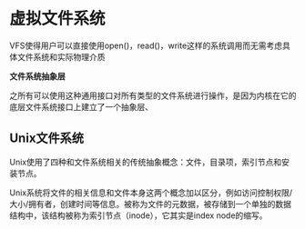 # 虚拟文件系统

VFS使得用户可以直接使用open\(\)，read\(\)，write这样的系统调用而无需考虑具体文件系统和实际物理介质

**文件系统抽象层**

之所有可以使用这种通用接口对所有类型的文件系统进行操作，是因为内核在它的底层文件系统接口上建立了一个抽象层、

## Unix文件系统

Unix使用了四种和文件系统相关的传统抽象概念：文件，目录项，索引节点和安装节点。

Unix系统将文件的相关信息和文件本身这两个概念加以区分，例如访问控制权限/大小/拥有者，创建时间等信息。被称为文件的元数据，被存储到一个单独的数据结构中，该结构被称为索引节点（inode），它其实是index node的缩写。



